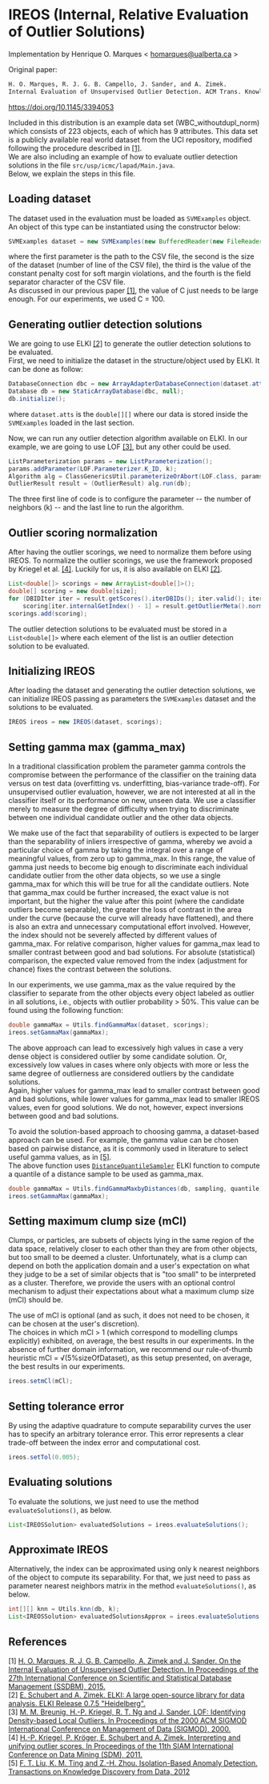 # IREOS (Internal, Relative Evaluation of Outlier Solutions)

Implementation by Henrique O. Marques < homarques@ualberta.ca >

Original paper:

```latex
H. O. Marques, R. J. G. B. Campello, J. Sander, and A. Zimek.
Internal Evaluation of Unsupervised Outlier Detection. ACM Trans. Knowl. Discov. Data, Vol. 14, No. 4, Article 47, 2020.
```

https://doi.org/10.1145/3394053

Included in this distribution is an example data set (WBC_withoutdupl_norm) which consists of 223 objects, each of which has 9 attributes. This data set is a publicly available real world dataset from the UCI repository, modified following the procedure described in [[1]](#references). <br>
We are also including an example of how to evaluate outlier detection solutions in the file ```src/usp/icmc/lapad/Main.java```. <br>
Below, we explain the steps in this file.

## Loading dataset

The dataset used in the evaluation must be loaded as ```SVMExamples``` object. An object of this type can be instantiated using the constructor below:</br>

```java
SVMExamples dataset = new SVMExamples(new BufferedReader(new FileReader("/path/to/csv")), sizeOfDataset, C, separator);
```
where the first parameter is the path to the CSV file, the second is the size of the dataset (number of line of the CSV file), the third is the value of the constant penalty cost for soft margin violations, and the fourth is the field separator character of the CSV file.<br>
As discussed in our previous paper [[1]](#references), the value of C just needs to be large enough. For our experiments, we used C = 100.

## Generating outlier detection solutions

We are going to use ELKI [[2]](#references) to generate the outlier detection solutions to be evaluated.<br>
First, we need to initialize the dataset in the structure/object used by ELKI. It can be done as follow:<br>
```java
DatabaseConnection dbc = new ArrayAdapterDatabaseConnection(dataset.atts);
Database db = new StaticArrayDatabase(dbc, null);
db.initialize();
```

where ```dataset.atts``` is the ```double[][]``` where our data is stored inside the ```SVMExamples``` loaded in the last section.

Now, we can run any outlier detection algorithm available on ELKI. In our example, we are going to use LOF [[3]](#references), but any other could be used.

```java
ListParameterization params = new ListParameterization();
params.addParameter(LOF.Parameterizer.K_ID, k);
Algorithm alg = ClassGenericsUtil.parameterizeOrAbort(LOF.class, params);
OutlierResult result = (OutlierResult) alg.run(db);
```

The three first line of code is to configure the parameter -- the number of neighbors (k) -- and the last line to run the algorithm.

##  Outlier scoring normalization

After having the outlier scorings, we need to normalize them before using IREOS. To normalize the outlier scorings, we use the framework proposed by Kriegel et al. [[4]](#references). Luckily for us, it is also available on ELKI [[2]](#references).
```java
List<double[]> scorings = new ArrayList<double[]>();
double[] scoring = new double[size];
for (DBIDIter iter = result.getScores().iterDBIDs(); iter.valid(); iter.advance())
    scoring[iter.internalGetIndex() - 1] = result.getOutlierMeta().normalizeScore(result.getScores().doubleValue(iter));
scorings.add(scoring);
 ```
 The outlier detection solutions to be evaluated must be stored in a ```List<double[]>``` where each element of the list is an outlier detection solution to be evaluated.
 
## Initializing IREOS
After loading the dataset and generating the outlier detection solutions, we can initialize IREOS passing as parameters the ```SVMExamples``` dataset and the solutions to be evaluated. 
 ```java
IREOS ireos = new IREOS(dataset, scorings);
```

## Setting gamma max (gamma_max)
In a traditional classification problem the parameter gamma controls the compromise between the performance of the classifier on the training data versus on test data (overfitting vs. underfitting, bias-variance trade-off). For unsupervised outlier evaluation, however, we are not interested at all in the classifier itself or its performance on new, unseen data. We use a classifier merely to measure the degree of difficulty when trying to discriminate between one individual candidate outlier and the other data objects.

We make use of the fact that separability of outliers is expected to be larger than the separability of inliers irrespective of gamma, whereby we avoid a particular choice of gamma by taking the integral over a range of meaningful values, from zero up to gamma_max. In this range, the value of gamma just needs to become big enough to discriminate each individual candidate outlier from the other data objects, so we use a single gamma_max for which this will be true for all the candidate outliers. Note that gamma_max could be further increased, the exact value is not important, but the higher the value after this point (where the candidate outliers become separable), the greater the loss of contrast in the area under the curve (because the curve will already have flattened), and there is also an extra and unnecessary computational effort involved. However, the index should not be severely affected by different values of gamma_max. For relative comparison, higher values for gamma_max lead to smaller contrast between good and bad solutions. For absolute (statistical) comparison, the expected value removed from the index (adjustment for chance) fixes the contrast between the solutions.

In our experiments, we use gamma_max as the value required by the classifier to separate from the other objects every object labeled as outlier in all solutions, i.e., objects with outlier probability > 50%. This value can be found using the following function:

 ```java
double gammaMax = Utils.findGammaMax(dataset, scorings);
ireos.setGammaMax(gammaMax);
```
The above approach can lead to excessively high values in case a very dense object is considered outlier by some candidate solution. Or, excessively low values in cases where only objects with more or less the same degree of outlierness are considered outliers by the candidate solutions. <br>
Again, higher values for gamma_max lead to smaller contrast between good and bad solutions, while lower values for gamma_max lead to smaller IREOS values, even for good solutions. We do not, however, expect inversions between good and bad solutions.

To avoid the solution-based approach to choosing gamma, a dataset-based approach can be used. For example, the gamma value can be chosen based on pairwise distance, as it is commonly used in literature to select useful gamma values, as in [[5]](#references).<br>
The above function uses [```DistanceQuantileSampler```](http://elki.dbs.ifi.lmu.de/releases/release0.7.5/doc/de/lmu/ifi/dbs/elki/algorithm/statistics/DistanceQuantileSampler.html) ELKI function to compute a quantile of a distance sample to be used as gamma_max.

 ```java
double gammaMax = Utils.findGammaMaxbyDistances(db, sampling, quantile);
ireos.setGammaMax(gammaMax);
```
  
## Setting maximum clump size (mCl)
Clumps, or particles, are subsets of objects lying in the same region of the data space, relatively closer to each other than they are from other objects, but too small to be deemed a cluster. Unfortunately, what is a clump can depend on both the application domain and a user's expectation on what they judge to be a set of similar objects that is "too small" to be interpreted as a cluster. Therefore, we provide the users with an optional control mechanism to adjust their expectations about what a maximum clump size (mCl) should be.

The use of mCl is optional (and as such, it does not need to be chosen, it can be chosen at the user's discretion). <br>
The choices in which mCl > 1 (which correspond to modelling clumps explicitly) exhibited, on average, the best results in our experiments. In the absence of further domain information, we recommend our rule-of-thumb heuristic mCl = √(5%sizeOfDataset), as this setup presented, on average, the best results in our experiments.
 ```java
ireos.setmCl(mCl);
```

## Setting tolerance error
By using the adaptive quadrature to compute separability curves the user has to specify an arbitrary tolerance error. This error represents a clear trade-off between the index error and computational cost.
 ```java
ireos.setTol(0.005);
```

## Evaluating solutions
To evaluate the solutions, we just need to use the method ```evaluateSolutions()```, as below.
 ```java
List<IREOSSolution> evaluatedSolutions = ireos.evaluateSolutions();
```

## Approximate IREOS
Alternatively, the index can be approximated using only k nearest neighbors of the object to compute its separability. For that, we just need to pass as parameter nearest neighbors matrix in the method ```evaluateSolutions()```, as below.

 ```java
int[][] knn = Utils.knn(db, k);
List<IREOSSolution> evaluatedSolutionsApprox = ireos.evaluateSolutions(knn);
```

## <a name="references">References</a>
[1] [H. O. Marques, R. J. G. B. Campello, A. Zimek and J. Sander. On the Internal Evaluation of Unsupervised Outlier Detection. In Proceedings of the 27th International Conference on Scientific and Statistical Database Management (SSDBM), 2015.](https://doi.org/10.1145/2791347.2791352)<br>
[2] [E. Schubert and A. Zimek. ELKI: A large open-source library for data analysis. ELKI Release 0.7.5 "Heidelberg".](https://elki-project.github.io/)<br>
[3] [M. M. Breunig, H.-P. Kriegel, R. T. Ng and J. Sander. LOF: Identifying Density-based Local Outliers. In Proceedings of the 2000 ACM SIGMOD International Conference on Management of Data (SIGMOD), 2000.](https://doi.org/10.1145/335191.335388)<br>
[4] [H.-P. Kriegel, P. Kröger, E. Schubert and A. Zimek. Interpreting and unifying outlier scores. In Proceedings of the 11th SIAM International Conference on Data Mining (SDM), 2011.](https://www.dbs.ifi.lmu.de/~zimek/publications/SDM2011/SDM11-outlier-preprint.pdf)<br>
[5] [F. T. Liu, K. M. Ting and Z.-H. Zhou. Isolation-Based Anomaly Detection. Transactions on Knowledge Discovery from Data, 2012](https://doi.org/10.1145/2133360.2133363)<br>
